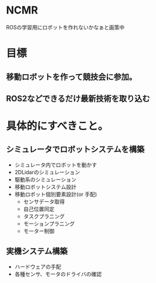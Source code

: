 # NCMR

ROSの学習用にロボットを作れないかなぁと画策中

# 目標  
## 移動ロボットを作って競技会に参加。  
## ROS2などできるだけ最新技術を取り込む  

# 具体的にすべきこと。  
## シミュレータでロボットシステムを構築  
- シミュレータ内でロボットを動かす  
- 2DLidarのシミュレーション  
- 駆動系のシミュレーション  
- 移動ロボットシステム設計  
- 移動ロボット個別要素設計(or 手配)  
  - センサデータ取得  
  - 自己位置同定  
  - タスクプラニング  
  - モーションプラニング  
  - モーター制御  

## 実機システム構築  
- ハードウェアの手配  
- 各種センサ、モータのドライバの確認  
